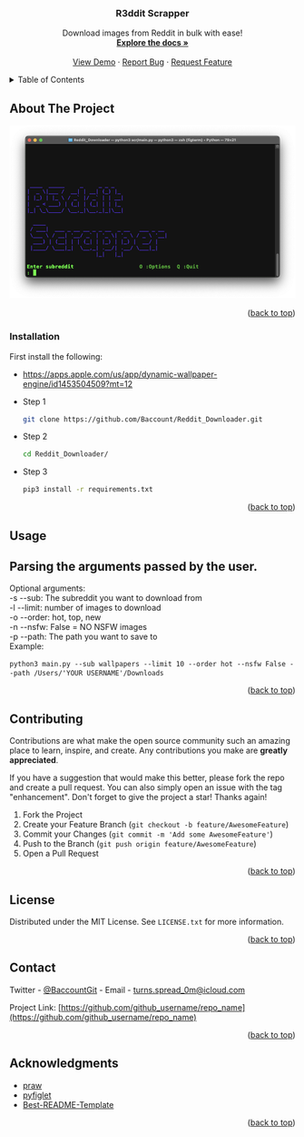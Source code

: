 

<div id="top"></div>
<!--

<!-- PROJECT LOGO -->
<br />
<div align="center">
  </a>

<h3 align="center">R3ddit Scrapper</h3>

  <p align="center">
     Download images from Reddit in bulk with ease!
    <br />
    <a href="https://github.com/Baccount/Reddit_Downloader/tree/master"><strong>Explore the docs »</strong></a>
    <br />
    <br />
    <a href="https://github.com/Baccount/Reddit_Downloader/tree/master">View Demo</a>
    ·
    <a href="https://github.com/Baccount/Reddit_Downloader/tree/master/issues">Report Bug</a>
    ·
    <a href="https://github.com/Baccount/Reddit_Downloader/tree/master/issues">Request Feature</a>
  </p>
</div>

<!-- TABLE OF CONTENTS -->
<details>
  <summary>Table of Contents</summary>
  <ol>
    <li>
      <a href="#about-the-project">About The Project</a>
    </li>
    <li>
      <a href="#installation">Installation</a>
    </li>
    <li><a href="#usage">Usage</a></li>
    <li><a href="#contributing">Contributing</a></li>
    <li><a href="#license">License</a></li>
    <li><a href="#contact">Contact</a></li>
    <li><a href="#acknowledgments">Acknowledgments</a></li>
  </ol>
</details>

<!-- ABOUT THE PROJECT -->

## About The Project

![Alt text](images/main-app.png?raw=true "Optional Title")

<p align="right">(<a href="#top">back to top</a>)</p>

### Installation

First install the following:

- <https://apps.apple.com/us/app/dynamic-wallpaper-engine/id1453504509?mt=12>

- Step 1

  ```sh
  git clone https://github.com/Baccount/Reddit_Downloader.git
  ```

- Step 2

  ```sh
  cd Reddit_Downloader/
  ```

- Step 3

  ```sh
  pip3 install -r requirements.txt
  ```

<p align="right">(<a href="#top">back to top</a>)</p>

<!-- USAGE EXAMPLES -->

## Usage

## Parsing the arguments passed by the user.
Optional arguments:\
-s --sub: The subreddit you want to download from\
-l --limit: number of images to download\
-o --order: hot, top, new\
-n --nsfw: False = NO NSFW images\
-p --path: The path you want to save to\
Example:
```
python3 main.py --sub wallpapers --limit 10 --order hot --nsfw False --path /Users/'YOUR USERNAME'/Downloads
```

<p align="right">(<a href="#top">back to top</a>)</p>

<!-- CONTRIBUTING -->

## Contributing

Contributions are what make the open source community such an amazing place to learn, inspire, and create. Any contributions you make are **greatly appreciated**.

If you have a suggestion that would make this better, please fork the repo and create a pull request. You can also simply open an issue with the tag "enhancement".
Don't forget to give the project a star! Thanks again!

1. Fork the Project
2. Create your Feature Branch (`git checkout -b feature/AwesomeFeature`)
3. Commit your Changes (`git commit -m 'Add some AwesomeFeature'`)
4. Push to the Branch (`git push origin feature/AwesomeFeature`)
5. Open a Pull Request

<p align="right">(<a href="#top">back to top</a>)</p>

<!-- LICENSE -->

## License

Distributed under the MIT License. See `LICENSE.txt` for more information.

<p align="right">(<a href="#top">back to top</a>)</p>

<!-- CONTACT -->

## Contact

Twitter - [@BaccountGit](https://twitter.com/BaccountGit) - Email - turns.spread_0m@icloud.com

Project Link: [https://github.com/github_username/repo_name](https://github.com/github_username/repo_name)

<p align="right">(<a href="#top">back to top</a>)</p>

<!-- ACKNOWLEDGMENTS -->

## Acknowledgments

- [praw](https://praw.readthedocs.io/en/stable/index.html)
- [pyfiglet](https://github.com/pwaller/pyfiglet)
- [Best-README-Template](https://github.com/othneildrew/Best-README-Template)

<p align="right">(<a href="#top">back to top</a>)</p>
